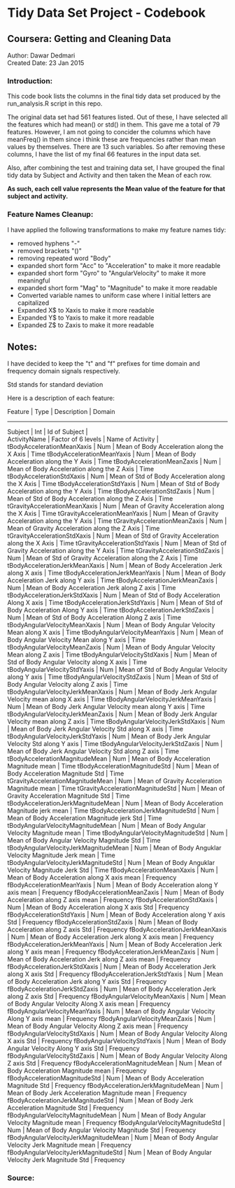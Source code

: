 Tidy Data Set Project - Codebook
=================================

Coursera: Getting and Cleaning Data
-------------------------------------

Author: Dawar Dedmari  
Created Date: 23 Jan 2015 


### Introduction:  

This code book lists the columns in the final tidy data set produced by the run_analysis.R script in this repo.

The original data set had 561 features listed. Out of these, I have selected all the features which had mean() or std() in them.
This gave me a total of 79 features. However, I am not going to concider the columns which have meanFreq() in them since i think
 these are frequencies rather than mean values by themselves. There are 13 such variables. So after removing these columns, I have the 
 list of my final 66 features in the input data set.
 
 
 Also, after combining the test and training data set, I have grouped the final tidy data by Subject and Activity and then taken the Mean of each row.
 
 **As such, each cell value represents the Mean value of the feature for that subject and activity.**
 
 
### Feature Names Cleanup:

I have applied the following transformations to make my feature names tidy:

* removed hyphens "-"
* removed brackets "()"              
* removing repeated word "Body"
* expanded short form "Acc" to "Acceleration" to make it more readable 
* expanded short form "Gyro" to "AngularVelocity" to make it more meaningful
* expanded short form "Mag" to "Magnitude" to make it more readable          
* Converted variable names to uniform case where I initial letters are capitalized
* Expanded X$ to Xaxis to make it more readable
* Expanded Y$ to Yaxis to make it more readable
* Expanded Z$ to Zaxis to make it more readable


## Notes: 

I have decided to keep the "t" and "f" prefixes for time domain and frequency domain signals respectively.

Std stands for standard deviation



Here is a description of each feature:

Feature	|	Type	|	Description	|	Domain
---------------------------------------------------------		-----------------		-----------------------		-------------
Subject	|	Int	|	Id of Subject	|	
ActivityName	|	Factor of 6 levels	|	Name of Activity	|	
tBodyAccelerationMeanXaxis	|	Num	|	Mean of Body Acceleration along the X Axis	|	Time
tBodyAccelerationMeanYaxis	|	Num	|	Mean of Body Acceleration along the Y Axis	|	Time
tBodyAccelerationMeanZaxis	|	Num	|	Mean of Body Acceleration along the Z Axis	|	Time
tBodyAccelerationStdXaxis	|	Num	|	Mean of Std of Body Acceleration along the X Axis	|	Time
tBodyAccelerationStdYaxis	|	Num	|	Mean of Std of Body Acceleration along the Y Axis	|	Time
tBodyAccelerationStdZaxis	|	Num	|	Mean of Std of Body Acceleration along the Z Axis	|	Time
tGravityAccelerationMeanXaxis	|	Num	|	Mean of Gravity Acceleration along the X Axis	|	Time
tGravityAccelerationMeanYaxis	|	Num	|	Mean of Gravity Acceleration along the Y Axis	|	Time
tGravityAccelerationMeanZaxis	|	Num	|	Mean of Gravity Acceleration along the Z Axis	|	Time
tGravityAccelerationStdXaxis	|	Num	|	Mean of Std of Gravity Acceleration along the X Axis	|	Time
tGravityAccelerationStdYaxis	|	Num	|	Mean of Std of Gravity Acceleration along the Y Axis	|	Time
tGravityAccelerationStdZaxis	|	Num	|	Mean of Std of Gravity Acceleration along the Z Axis	|	Time
tBodyAccelerationJerkMeanXaxis	|	Num	|	Mean of Body Acceleration Jerk along X axis	|	Time
tBodyAccelerationJerkMeanYaxis	|	Num	|	Mean of Body Acceleration Jerk along Y axis	|	Time
tBodyAccelerationJerkMeanZaxis	|	Num	|	Mean of Body Acceleration Jerk along Z axis	|	Time
tBodyAccelerationJerkStdXaxis	|	Num	|	Mean of Std of Body Acceleration Along X axis	|	Time
tBodyAccelerationJerkStdYaxis	|	Num	|	Mean of Std of Body Acceleration Along Y axis	|	Time
tBodyAccelerationJerkStdZaxis	|	Num	|	Mean of Std of Body Acceleration Along Z axis	|	Time
tBodyAngularVelocityMeanXaxis	|	Num	|	Mean of Body Angular Velocity Mean along X axis	|	Time
tBodyAngularVelocityMeanYaxis	|	Num	|	Mean of Body Angular Velocity Mean along Y axis	|	Time
tBodyAngularVelocityMeanZaxis	|	Num	|	Mean of Body Angular Velocity Mean along Z axis	|	Time
tBodyAngularVelocityStdXaxis	|	Num	|	Mean of Std of Body Angular Velocity along X axis	|	Time
tBodyAngularVelocityStdYaxis	|	Num	|	Mean of Std of Body Angular Velocity along Y axis	|	Time
tBodyAngularVelocityStdZaxis	|	Num	|	Mean of Std of Body Angular Velocity along Z axis	|	Time
tBodyAngularVelocityJerkMeanXaxis	|	Num	|	Mean of Body Jerk Angular Velocity mean along X axis	|	Time
tBodyAngularVelocityJerkMeanYaxis	|	Num	|	Mean of Body Jerk Angular Velocity mean along Y axis	|	Time
tBodyAngularVelocityJerkMeanZaxis	|	Num	|	Mean of Body Jerk Angular Velocity mean along Z axis	|	Time
tBodyAngularVelocityJerkStdXaxis	|	Num	|	Mean of Body Jerk Angular Velocity Std along X axis	|	Time
tBodyAngularVelocityJerkStdYaxis	|	Num	|	Mean of Body Jerk Angular Velocity Std along Y axis	|	Time
tBodyAngularVelocityJerkStdZaxis	|	Num	|	Mean of Body Jerk Angular Velocity Std along Z axis	|	Time
tBodyAccelerationMagnitudeMean	|	Num	|	Mean of Body Acceleration Magnitude mean	|	Time
tBodyAccelerationMagnitudeStd	|	Num	|	Mean of Body Acceleration Magnitude Std	|	Time
tGravityAccelerationMagnitudeMean	|	Num	|	Mean of Gravity Acceleration Magnitude mean	|	Time
tGravityAccelerationMagnitudeStd	|	Num	|	Mean of Gravity Acceleration Magnitude Std	|	Time
tBodyAccelerationJerkMagnitudeMean	|	Num	|	Mean of Body Acceleration Magnitude jerk mean	|	Time
tBodyAccelerationJerkMagnitudeStd	|	Num	|	Mean of Body Acceleration Magnitude jerk Std	|	Time
tBodyAngularVelocityMagnitudeMean	|	Num	|	Mean of Body Angular Velocity Magnitude mean	|	Time
tBodyAngularVelocityMagnitudeStd	|	Num	|	Mean of Body Angular Velocity Magnitude Std	|	Time
tBodyAngularVelocityJerkMagnitudeMean	|	Num	|	Mean of Body Anguklar Velocity Magnitude Jerk mean	|	Time
tBodyAngularVelocityJerkMagnitudeStd	|	Num	|	Mean of Body Anguklar Velocity Magnitude Jerk Std	|	Time
fBodyAccelerationMeanXaxis	|	Num	|	Mean of Body Acceleration along X axis mean	|	Frequency
fBodyAccelerationMeanYaxis	|	Num	|	Mean of Body Acceleration along Y axis mean	|	Frequency
fBodyAccelerationMeanZaxis	|	Num	|	Mean of Body Acceleration along Z axis mean	|	Frequency
fBodyAccelerationStdXaxis	|	Num	|	Mean of Body Acceleration along X axis Std	|	Frequency
fBodyAccelerationStdYaxis	|	Num	|	Mean of Body Acceleration along Y axis Std	|	Frequency
fBodyAccelerationStdZaxis	|	Num	|	Mean of Body Acceleration along Z axis Std	|	Frequency
fBodyAccelerationJerkMeanXaxis	|	Num	|	Mean of Body Acceleration Jerk along X axis mean	|	Frequency
fBodyAccelerationJerkMeanYaxis	|	Num	|	Mean of Body Acceleration Jerk along Y axis mean	|	Frequency
fBodyAccelerationJerkMeanZaxis	|	Num	|	Mean of Body Acceleration Jerk along Z axis mean	|	Frequency
fBodyAccelerationJerkStdXaxis	|	Num	|	Mean of Body Acceleration Jerk along X axis Std	|	Frequency
fBodyAccelerationJerkStdYaxis	|	Num	|	Mean of Body Acceleration Jerk along Y axis Std	|	Frequency
fBodyAccelerationJerkStdZaxis	|	Num	|	Mean of Body Acceleration Jerk along Z axis Std	|	Frequency
fBodyAngularVelocityMeanXaxis	|	Num	|	Mean of Body Angular Velocity Along X axis mean	|	Frequency
fBodyAngularVelocityMeanYaxis	|	Num	|	Mean of Body Angular Velocity Along Y axis mean	|	Frequency
fBodyAngularVelocityMeanZaxis	|	Num	|	Mean of Body Angular Velocity Along Z axis mean	|	Frequency
fBodyAngularVelocityStdXaxis	|	Num	|	Mean of Body Angular Velocity Along X axis Std	|	Frequency
fBodyAngularVelocityStdYaxis	|	Num	|	Mean of Body Angular Velocity Along Y axis Std	|	Frequency
fBodyAngularVelocityStdZaxis	|	Num	|	Mean of Body Angular Velocity Along Z axis Std	|	Frequency
fBodyAccelerationMagnitudeMean	|	Num	|	Mean of Body Acceleration Magnitude mean	|	Frequency
fBodyAccelerationMagnitudeStd	|	Num	|	Mean of Body Acceleration Magnitude Std	|	Frequency
fBodyAccelerationJerkMagnitudeMean	|	Num	|	Mean of Body Jerk Acceleration Magnitude mean	|	Frequency
fBodyAccelerationJerkMagnitudeStd	|	Num	|	Mean of Body Jerk Acceleration Magnitude Std	|	Frequency
fBodyAngularVelocityMagnitudeMean	|	Num	|	Mean of Body Angular Velocity Magnitude mean	|	Frequency
fBodyAngularVelocityMagnitudeStd	|	Num	|	Mean of Body Angular Velocity Magnitude Std	|	Frequency
fBodyAngularVelocityJerkMagnitudeMean	|	Num	|	Mean of Body Angular Velocity Jerk Magnitude mean	|	Frequency
fBodyAngularVelocityJerkMagnitudeStd	|	Num	|	Mean of Body Angular Velocity Jerk Magnitude Std	|	Frequency	







### Source: